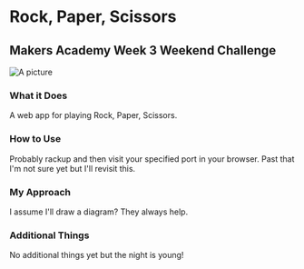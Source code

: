 # Rock, Paper, Scissors
## Makers Academy Week 3 Weekend Challenge

![A picture](https://github.com/wemmm/rps-challenge/blob/master/hands.png)

### What it Does
A web app for playing Rock, Paper, Scissors.

### How to Use
Probably rackup and then visit your specified port in your browser. Past that I'm not sure yet but I'll revisit this.


### My Approach
I assume I'll draw a diagram? They always help.

### Additional Things
No additional things yet but the night is young!
